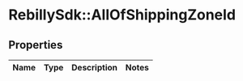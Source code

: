 # RebillySdk::AllOfShippingZoneId

## Properties
Name | Type | Description | Notes
------------ | ------------- | ------------- | -------------

